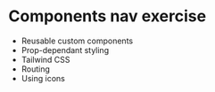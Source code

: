 # Components nav exercise
- Reusable custom components
- Prop-dependant styling
- Tailwind CSS
- Routing
- Using icons